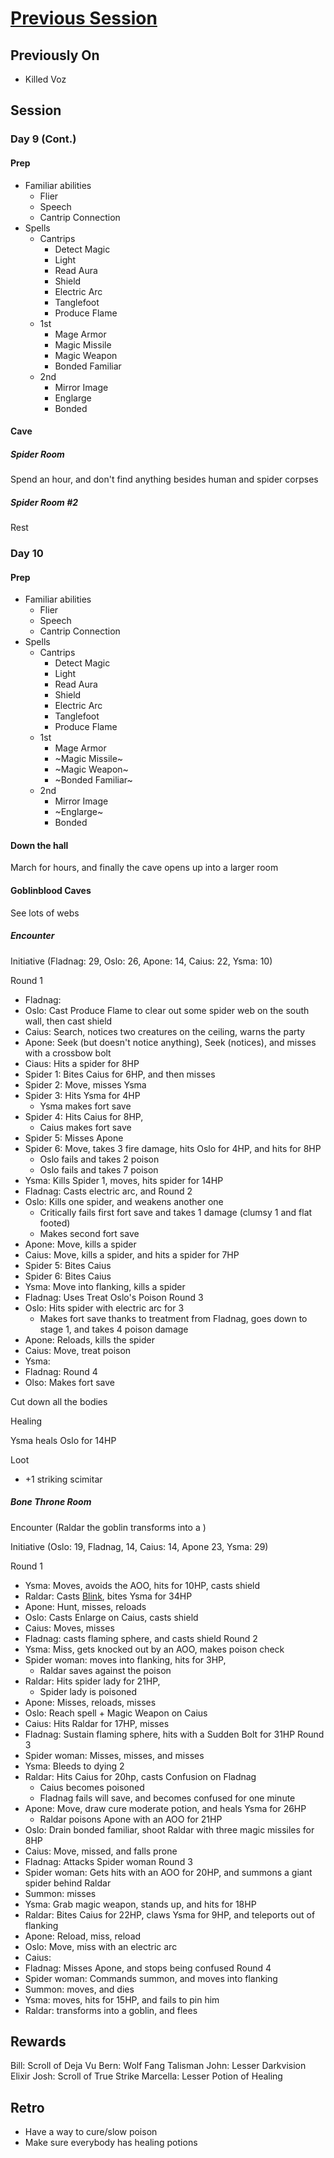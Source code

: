 # [Previous Session](./2020-09-16.md)

## Previously On

- Killed Voz

## Session

### Day 9 (Cont.)

#### Prep

- Familiar abilities
  - Flier
  - Speech
  - Cantrip Connection
- Spells
  - Cantrips
    - Detect Magic
    - Light
    - Read Aura
    - Shield
    - Electric Arc
    - Tanglefoot
    - Produce Flame
  - 1st
    - Mage Armor
    - Magic Missile
    - Magic Weapon
    - Bonded Familiar
  - 2nd
    - Mirror Image
    - Englarge
    - Bonded

#### Cave

##### Spider Room

Spend an hour, and don't find anything besides human and spider corpses

##### Spider Room #2

Rest

### Day 10

#### Prep

- Familiar abilities
  - Flier
  - Speech
  - Cantrip Connection
- Spells
  - Cantrips
    - Detect Magic
    - Light
    - Read Aura
    - Shield
    - Electric Arc
    - Tanglefoot
    - Produce Flame
  - 1st
    - Mage Armor
    - ~Magic Missile~
    - ~Magic Weapon~
    - ~Bonded Familiar~
  - 2nd
    - Mirror Image
    - ~Englarge~
    - Bonded

#### Down the hall

March for hours, and finally the cave opens up into a larger room

#### Goblinblood Caves

See lots of webs

##### Encounter

Initiative (Fladnag: 29, Oslo: 26, Apone: 14, Caius: 22, Ysma: 10)

Round 1
  - Fladnag: 
  - Oslo: Cast Produce Flame to clear out some spider web on the south wall, then cast shield
  - Caius: Search, notices two creatures on the ceiling, warns the party
  - Apone: Seek (but doesn't notice anything), Seek (notices), and misses with a crossbow bolt
  - Ciaus: Hits a spider for 8HP
  - Spider 1: Bites Caius for 6HP, and then misses
  - Spider 2: Move, misses Ysma
  - Spider 3: Hits Ysma for 4HP
    - Ysma makes fort save
  - Spider 4: Hits Caius for 8HP, 
    - Caius makes fort save
  - Spider 5: Misses Apone
  - Spider 6: Move, takes 3 fire damage, hits Oslo for 4HP, and hits for 8HP
    - Oslo fails and takes 2 poison 
    - Oslo fails and takes 7 poison
  - Ysma: Kills Spider 1, moves, hits spider for 14HP
  - Fladnag: Casts electric arc, and 
Round 2
  - Oslo: Kills one spider, and weakens another one
    - Critically fails first fort save and takes 1 damage (clumsy 1 and flat footed)
    - Makes second fort save
  - Apone: Move, kills a spider
  - Caius: Move, kills a spider, and hits a spider for 7HP
  - Spider 5: Bites Caius
  - Spider 6: Bites Caius
  - Ysma: Move into flanking, kills a spider
  - Fladnag: Uses Treat Oslo's Poison
Round 3
  - Oslo: Hits spider with electric arc for 3
    - Makes fort save thanks to treatment from Fladnag, goes down to stage 1, and takes 4 poison damage
  - Apone: Reloads, kills the spider
  - Caius: Move, treat poison
  - Ysma: 
  - Fladnag: 
Round 4
  - Olso: Makes fort save
  
Cut down all the bodies

Healing

Ysma heals Oslo for 14HP

Loot 

- +1 striking scimitar

##### Bone Throne Room

Encounter (Raldar the goblin transforms into a )

Initiative (Oslo: 19, Fladnag, 14, Caius: 14, Apone 23, Ysma: 29)

Round 1
- Ysma: Moves, avoids the AOO, hits for 10HP, casts shield
- Raldar: Casts [Blink](https://pf2.d20pfsrd.com/spell/blink/), bites Ysma for 34HP
- Apone: Hunt, misses, reloads
- Oslo: Casts Enlarge on Caius, casts shield
- Caius: Moves, misses
- Fladnag: casts flaming sphere,  and casts shield
Round 2
- Ysma: Miss, gets knocked out by an AOO, makes poison check
- Spider woman: moves into flanking, hits for 3HP, 
  - Raldar saves against the poison
- Raldar: Hits spider lady for 21HP, 
  - Spider lady is poisoned
- Apone: Misses, reloads, misses
- Oslo: Reach spell + Magic Weapon on Caius
- Caius: Hits Raldar for 17HP, misses
- Fladnag: Sustain flaming sphere, hits with a Sudden Bolt for 31HP
Round 3
- Spider woman: Misses, misses, and misses
- Ysma: Bleeds to dying 2
- Raldar: Hits Caius for 20hp, casts Confusion on Fladnag
  - Caius becomes poisoned
  - Fladnag fails will save, and becomes confused for one minute
- Apone: Move, draw cure moderate potion, and heals Ysma for 26HP
  - Raldar poisons Apone with an AOO for 21HP
- Oslo: Drain bonded familiar, shoot Raldar with three magic missiles for 8HP
- Caius: Move, missed, and falls prone
- Fladnag: Attacks Spider woman
Round 3
- Spider woman: Gets hits with an AOO for 20HP, and summons a giant spider behind Raldar
- Summon: misses
- Ysma: Grab magic weapon, stands up, and hits for 18HP
- Raldar: Bites Caius for 22HP, claws Ysma for 9HP, and teleports out of flanking
- Apone: Reload, miss, reload
- Oslo: Move, miss with an electric arc
- Caius: 
- Fladnag: Misses Apone, and stops being confused
Round 4
- Spider woman: Commands summon, and moves into flanking
- Summon: moves, and dies
- Ysma: moves, hits for 15HP, and fails to pin him
- Raldar: transforms into a goblin, and flees

## Rewards

Bill: Scroll of Deja Vu
Bern: Wolf Fang Talisman
John: Lesser Darkvision Elixir
Josh: Scroll of True Strike
Marcella: Lesser Potion of Healing
  
## Retro

- Have a way to cure/slow poison
- Make sure everybody has healing potions
